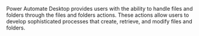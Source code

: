 Power Automate Desktop provides users with the ability to handle files and folders through the files and folders actions. These actions allow users to develop sophisticated processes that create, retrieve, and modify files and folders.
